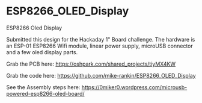 # ESP8266_OLED_Display
ESP8266 Oled Display

Submitted this design for the Hackaday 1" Board challenge. The hardware is an ESP-01 ESP8266 Wifi module, linear power supply, microUSB connector and a few oled display parts.

Grab the PCB here: https://oshpark.com/shared_projects/tiyMX4KW

Grab the code here: https://github.com/mike-rankin/ESP8266_OLED_Display

See the Assembly steps here: https://0miker0.wordpress.com/microusb-powered-esp8266-oled-board/
